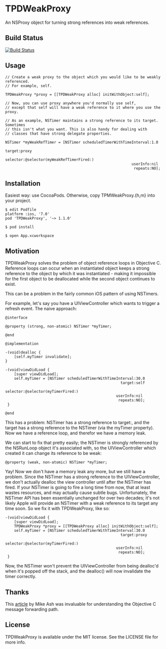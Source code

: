 # TPDWeakProxy

An NSProxy object for turning strong references into weak references.

## Build Status
[![Build Status](https://travis-ci.org/trussworks/TPDWeakProxy.svg?branch=master)](https://travis-ci.org/trussworks/TPDWeakProxy)

## Usage

    // Create a weak proxy to the object which you would like to be weakly referenced.
    // For example, self.

    TPDWeakProxy *proxy = [[TPDWeakProxy alloc] initWithObject:self];

    // Now, you can use proxy anywhere you'd normally use self,
    // except that self will have a weak reference to it where you use the proxy.

    // As an example, NSTimer maintains a strong reference to its target. Sometimes
    // this isn't what you want. This is also handy for dealing with
    // classes that have strong delegate properties.

    NSTimer *myWeakRefTimer = [NSTimer scheduledTimerWithTimeInterval:1.0
                                                               target:proxy
                                                             selector:@selector(myWeakRefTimerFired:)
                                                             userInfo:nil
                                                              repeats:NO];

## Installation

Easiest way: use CocoaPods. Otherwise, copy TPMWeakProxy.{h,m} into your project.

    $ edit Podfile
    platform :ios, '7.0'
    pod 'TPDWeakProxy', '~> 1.1.0'

    $ pod install

    $ open App.xcworkspace

## Motivation

TPDWeakProxy solves the problem of object reference loops in Objective C. Reference loops can occur when an instantiated object keeps a strong reference to the object by which it was instantiated - making it impossible for the first object to be deallocated while the second object continues to exist.

This can be a problem in the fairly common iOS pattern of using NSTimers.

For example, let's say you have a UIViewController which wants to trigger a refresh event. The naive approach:

    @interface

    @property (strong, non-atomic) NSTimer *myTimer;

    @end

    @implementation

    -(void)dealloc {
        [self.myTimer invalidate];
    }

    -(void)viewDidLoad {
        [super viewDidLoad];
        self.myTimer = [NSTimer scheduledTimerWithTimeInterval:30.0
                                                        target:self
                                                      selector:@selector(myTimerFired:)
                                                      userInfo:nil
                                                       repeats:NO];
     }

    @end

This has a problem: NSTimer has a strong reference to target:, and the
target has a strong reference to the NSTimer (via the myTimer
property). Now we have a reference loop, and therefor we have a memory leak.

We can start to fix that pretty easily; the NSTimer is strongly referenced by
the NSRunLoop object it's associated with, so the UIViewController which created it
can change its reference to be weak:

    @property (weak, non-atomic) NSTimer *myTimer;

Yay! Now we don't have a memory leak any more, but we still have a
problem. Since the NSTimer has a strong reference to the
UIViewController, we don't actually dealloc the view controller until
after the NSTimer has fired. If your NSTimer is going to fire a long
time from now, that at least wastes resources, and may actually cause
subtle bugs. Unfortunately, the NSTimer API has been essentially
unchanged for over two decades; it's not likely
Apple will provide an NSTimer with a weak reference to its target any
time soon. So we fix it with TPDWeakProxy, like so:

    -(void)viewDidLoad {
        [super viewDidLoad];
        TPDWeakProxy *proxy = [[TPDWeakProxy alloc] initWithObject:self];
        self.myTimer = [NSTimer scheduledTimerWithTimeInterval:30.0
                                                        target:proxy
                                                      selector:@selector(myTimerFired:)
                                                      userInfo:nil
                                                       repeats:NO];
     }

Now, the NSTimer won't prevent the UIViewController from being
dealloc'd when it's popped off the stack, and the dealloc() will now
invalidate the timer correctly.

## Thanks

This
[article](https://mikeash.com/pyblog/friday-qa-2009-03-27-objective-c-message-forwarding.html)
by Mike Ash was invaluable for understanding the Objective C message
forwarding path.

## License

TPDWeakProxy is available under the MIT license. See the LICENSE file for more info.
